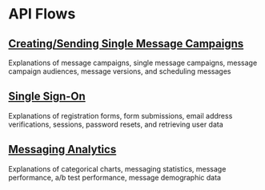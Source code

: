# API Flows

## [Creating/Sending Single Message Campaigns](http://secondstreet.github.io/api-docs/flows/sending_an_email.html)

Explanations of message campaigns, single message campaigns, message campaign audiences, message versions, and scheduling messages

## [Single Sign-On](https://docs.google.com/document/d/1UI9gMAWRMPR2u8EryumVXSAELJknuErIpoqq7lDyBsc/edit)

Explanations of registration forms, form submissions, email address verifications, sessions, password resets, and retrieving user data

## [Messaging Analytics](https://docs.google.com/document/d/1Mb0h_b7SZCtRfhgc3Tge7Z9oa_YPLEUy9BAd2QxDl6A/edit)

Explanations of categorical charts, messaging statistics, message performance, a/b test performance, message demographic data
